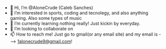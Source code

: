 - 👋 Hi, I’m @AloneCrude (Caleb Sanches)
- 👀 I’m interested in sports, coding and tecnolegy, and also anything gaming. Also some types of music
- 🌱 I’m currently learning nothing really! Just kickin by everyday.
- 💞️ I’m looking to collaborate on 
- 📫 How to reach me! Just go to gmail(or any email site) and my email is ---> 1alonecrude9@gmail.com!

<!---
AloneCrude/AloneCrude is a ✨ special ✨ repository because its `README.md` (this file) appears on your GitHub profile.
You can click the Preview link to take a look at your changes.
--->
